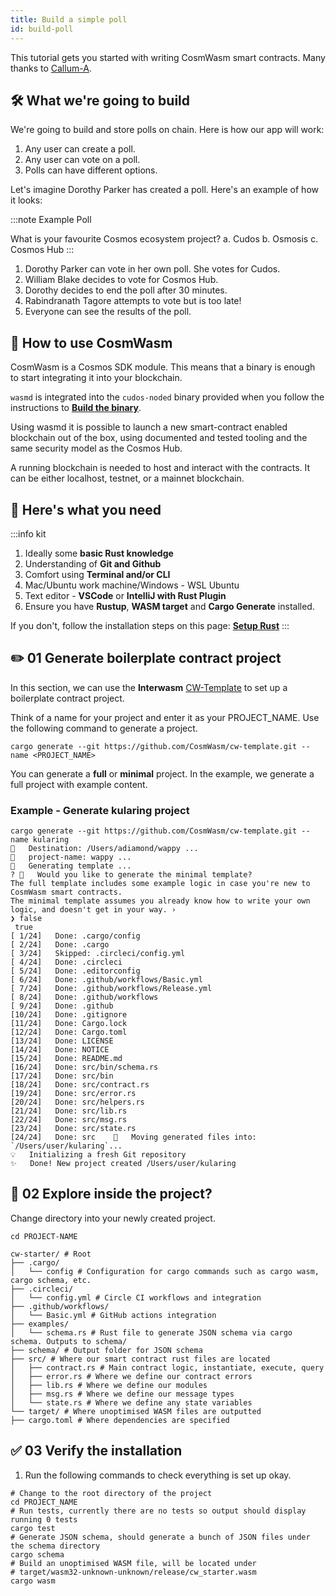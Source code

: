 ```yaml
---
title: Build a simple poll
id: build-poll
---
```


This tutorial gets you started with writing CosmWasm smart contracts. Many thanks to [Callum-A](https://github.com/Callum-A/cosmwasm-zero-to-hero).

## 🛠 What we're going to build

We're going to build and store polls on chain. 
Here is how our app will work: 

1. Any user can create a poll.
2. Any user can vote on a poll.
3. Polls can have different options.

Let's imagine Dorothy Parker has created a poll. Here's an example of how it looks:

:::note Example Poll

What is your favourite Cosmos ecosystem project?
a. Cudos
b. Osmosis
c. Cosmos Hub
:::

1. Dorothy Parker can vote in her own poll. She votes for Cudos. 
2. William Blake decides to vote for Cosmos Hub. 
3. Dorothy decides to end the poll after 30 minutes.
4. Rabindranath Tagore attempts to vote but is too late!
5. Everyone can see the results of the poll.

## 👀 How to use CosmWasm

CosmWasm is a Cosmos SDK module. This means that a binary is enough to start integrating it into your blockchain.

`wasmd` is integrated into the `cudos-noded` binary provided when you follow the instructions to [**Build the binary**](docs/build/build-binary-go).

Using wasmd it is possible to launch a new smart-contract enabled blockchain out of the box, using documented and tested tooling and the same security model as the Cosmos Hub.

A running blockchain is needed to host and interact with the contracts. It can be either localhost, testnet, or a mainnet blockchain.

## 📌 Here's what you need

:::info kit

1. Ideally some **basic Rust knowledge**
2. Understanding of **Git and Github**
3. Comfort using **Terminal and/or CLI**
4. Mac/Ubuntu work machine/Windows - WSL Ubuntu
5. Text editor - **VSCode** or **IntelliJ with Rust Plugin**
6. Ensure you have **Rustup**, **WASM target** and **Cargo Generate** installed. 

If you don't, follow the installation steps on this page: [**Setup Rust**](https://docs.cudos.org/docs/build/setup-rust#install-rust-and-wasm)
:::

## ✏️ 01 Generate boilerplate contract project

In this section, we can use the **Interwasm** [CW-Template](https://github.com/InterWasm/cw-template) to set up a boilerplate contract project.

Think of a name for your project and enter it as your PROJECT_NAME. Use the following command to generate a project. 

```shell
cargo generate --git https://github.com/CosmWasm/cw-template.git --name <PROJECT_NAME>
```

You can generate a **full** or **minimal** project. In the example, we generate a full project with example content. 

### Example - Generate kularing project

```shell
cargo generate --git https://github.com/CosmWasm/cw-template.git --name kularing
🔧   Destination: /Users/adiamond/wappy ...
🔧   project-name: wappy ...
🔧   Generating template ...
? 🤷   Would you like to generate the minimal template?
The full template includes some example logic in case you're new to CosmWasm smart contracts.
The minimal template assumes you already know how to write your own logic, and doesn't get in your way. ›
❯ false
 true
[ 1/24]   Done: .cargo/config 
[ 2/24]   Done: .cargo 
[ 3/24]   Skipped: .circleci/config.yml 
[ 4/24]   Done: .circleci 
[ 5/24]   Done: .editorconfig 
[ 6/24]   Done: .github/workflows/Basic.yml 
[ 7/24]   Done: .github/workflows/Release.yml  
[ 8/24]   Done: .github/workflows 
[ 9/24]   Done: .github 
[10/24]   Done: .gitignore
[11/24]   Done: Cargo.lock 
[12/24]   Done: Cargo.toml
[13/24]   Done: LICENSE 
[14/24]   Done: NOTICE 
[15/24]   Done: README.md 
[16/24]   Done: src/bin/schema.rs 
[17/24]   Done: src/bin 
[18/24]   Done: src/contract.rs
[19/24]   Done: src/error.rs
[20/24]   Done: src/helpers.rs
[21/24]   Done: src/lib.rs 
[22/24]   Done: src/msg.rs
[23/24]   Done: src/state.rs
[24/24]   Done: src    🔧   Moving generated files into: `/Users/user/kularing`...
💡   Initializing a fresh Git repository
✨   Done! New project created /Users/user/kularing
```

## 📂 02 Explore inside the project?

Change directory into your newly created project.

```shell
cd PROJECT-NAME
```

```shell
cw-starter/ # Root
├── .cargo/
│   └── config # Configuration for cargo commands such as cargo wasm, cargo schema, etc.
├── .circleci/
│   └── config.yml # Circle CI workflows and integration
├── .github/workflows/
│   └── Basic.yml # GitHub actions integration
├── examples/
│   └── schema.rs # Rust file to generate JSON schema via cargo schema. Outputs to schema/
├── schema/ # Output folder for JSON schema
├── src/ # Where our smart contract rust files are located
│   ├── contract.rs # Main contract logic, instantiate, execute, query
│   ├── error.rs # Where we define our contract errors
│   ├── lib.rs # Where we define our modules
│   ├── msg.rs # Where we define our message types
│   └── state.rs # Where we define any state variables
└── target/ # Where unoptimised WASM files are outputted
├── cargo.toml # Where dependencies are specified
```

##  ✅ 03 Verify the installation

1. Run the following commands to check everything is set up okay. 

```shell
# Change to the root directory of the project
cd PROJECT_NAME
# Run tests, currently there are no tests so output should display running 0 tests
cargo test
# Generate JSON schema, should generate a bunch of JSON files under the schema directory
cargo schema
# Build an unoptimised WASM file, will be located under
# target/wasm32-unknown-unknown/release/cw_starter.wasm
cargo wasm
```













